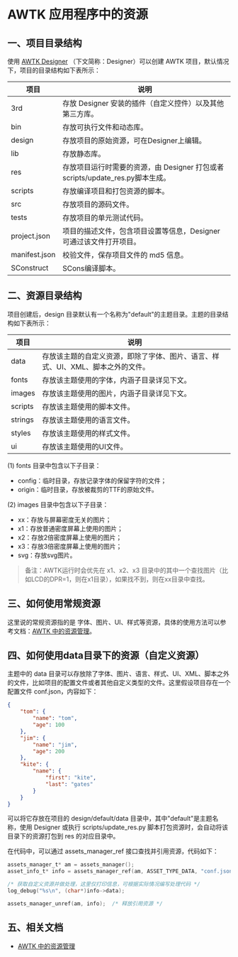 # AWTK 应用程序中的资源

## 一、项目目录结构

使用 [AWTK Designer](https://awtk.zlg.cn/) （下文简称：Designer）可以创建 AWTK 项目，默认情况下，项目的目录结构如下表所示：

| 项目          | 说明                                                                          |
| ------------- | ----------------------------------------------------------------------------- |
| 3rd           | 存放 Designer 安装的插件（自定义控件）以及其他第三方库。                      |
| bin           | 存放可执行文件和动态库。                                                      |
| design        | 存放项目的原始资源，可在Designer上编辑。                                      |
| lib           | 存放静态库。                                                                  |
| res           | 存放项目运行时需要的资源，由 Designer 打包或者scripts/update_res.py脚本生成。 |
| scripts       | 存放编译项目和打包资源的脚本。                                                |
| src           | 存放项目的源码文件。                                                          |
| tests         | 存放项目的单元测试代码。                                                      |
| project.json  | 项目的描述文件，包含项目设置等信息，Designer 可通过该文件打开项目。           |
| manifest.json | 校验文件，保存项目文件的 md5 信息。                                           |
| SConstruct    | SCons编译脚本。                                                               |

## 二、资源目录结构

项目创建后，design 目录默认有一个名称为"default"的主题目录。主题的目录结构如下表所示：

| 项目    | 说明                                                                            |
| ------- | ------------------------------------------------------------------------------- |
| data    | 存放该主题的自定义资源，即除了字体、图片、语言、样式、UI、XML、脚本之外的文件。 |
| fonts   | 存放该主题使用的字体，内涵子目录详见下文。                                      |
| images  | 存放该主题使用的图片，内涵子目录详见下文。                                      |
| scripts | 存放该主题使用的脚本文件。                                                      |
| strings | 存放该主题使用的语言文件。                                                      |
| styles  | 存放该主题使用的样式文件。                                                      |
| ui      | 存放该主题使用的UI文件。                                                        |

(1) fonts 目录中包含以下子目录：

  - config：临时目录，存放记录字体的保留字符的文件；
  - origin：临时目录，存放被裁剪的TTF的原始文件。

(2) images 目录中包含以下子目录：
  - xx：存放与屏幕密度无关的图片；
  - x1：存放普通密度屏幕上使用的图片；
  - x2：存放2倍密度屏幕上使用的图片；
  - x3：存放3倍密度屏幕上使用的图片；
  - svg：存放svg图片。

> 备注：AWTK运行时会优先在 x1、x2、x3 目录中的其中一个查找图片（比如LCD的DPR=1，则在x1目录），如果找不到，则在xx目录中查找。

## 三、如何使用常规资源

这里说的常规资源指的是 字体、图片、UI、样式等资源，具体的使用方法可以参考文档：[AWTK 中的资源管理](./assets_manager.md)。

## 四、如何使用data目录下的资源（自定义资源）

主题中的 data 目录可以存放除了字体、图片、语言、样式、UI、XML、脚本之外的文件，比如项目的配置文件或者其他自定义类型的文件。这里假设项目存在一个配置文件 conf.json，内容如下：

```json
{
    "tom": {
        "name": "tom",
        "age": 100
    },
    "jim": {
        "name": "jim",
        "age": 200
    },
    "kite": {
        "name": {
            "first": "kite",
            "last": "gates"
        }
    }
}
```

可以将它存放在项目的 design/default/data 目录中，其中"default"是主题名称，使用 Designer 或执行 scripts/update_res.py 脚本打包资源时，会自动将该目录下的资源打包到 res 的对应目录中。

在代码中，可以通过 assets\_manager\_ref 接口查找并引用资源，代码如下：

```c
assets_manager_t* am = assets_manager();                                   /* 获取资源管理器对象 */
asset_info_t* info = assets_manager_ref(am, ASSET_TYPE_DATA, "conf.json"); /* 查找并引用资源对应资源 */

/* 获取自定义资源并做处理，这里仅打印信息，可根据实际情况编写处理代码 */
log_debug("%s\n", (char*)info->data);

assets_manager_unref(am, info);  /* 释放引用资源 */
```

## 五、相关文档

* [AWTK 中的资源管理](./assets_manager.md)

